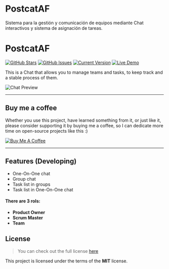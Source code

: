 # PostcatAF

Sistema para la gestión y comunicación de equipos mediante Chat interactivos y sistema de asignación de tareas.


PostcatAF
============
[![GitHub Stars](https://img.shields.io/github/stars/PostcatAF/PostcatAF-frontend.svg)](https://github.com/PostcatAF/PostcatAF-frontend/stargazers) [![GitHub Issues](https://img.shields.io/github/issues/PostcatAF/PostcatAF-frontend.svg)](https://github.com/PostcatAF/PostcatAF-frontend/issues) [![Current Version](https://img.shields.io/badge/version-0.1-green.svg)](https://github.com/PostcatAF/PostcatAF-frontend) [![Live Demo](https://img.shields.io/badge/demo-online-green.svg)](#)

This is a Chat that allows you to manage teams and tasks, to keep track and a stable process of them.

![Chat Preview](http://i.imgur.com/wLrFe5M)

---
## Buy me a coffee

Whether you use this project, have learned something from it, or just like it, please consider supporting it by buying me a coffee, so I can dedicate more time on open-source projects like this :)

<a href="https://www.buymeacoffee.com/" target="_blank"><img src="https://www.buymeacoffee.com/assets/img/custom_images/orange_img.png" alt="Buy Me A Coffee" style="height: auto !important;width: auto !important;" ></a>

---

## Features (Developing)
- One-On-One chat
- Group chat 
- Task list in groups
- Task list in One-On-One chat


#### There are 3 rols:
- **Product Owner**
- **Scrum Master**
- **Team**

## License
>You can check out the full license [here](https://github.com/PostcatAF/PostcatAF-frontend/blob/master/LICENSE)

This project is licensed under the terms of the **MIT** license.
